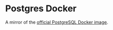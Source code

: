 # Postgres Docker

A mirror of the [official PostgreSQL Docker image](https://hub.docker.com/_/postgres).
